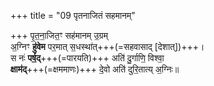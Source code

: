 +++
title = "09 पृतनाजितं सहमानम्"

+++
पृ॒त॒ना॒जित॒ꣳ सह॑मानम् उ॒ग्रम्  
अ॒ग्निꣳ **हु॑वेम** पर॒मात् स॒धस्था॑त्+++(=सहवासाद् [देशात्])+++।  
स नः॑ **पर्ष॒द्**+++(=पारयति)+++ अति॑ दु॒र्गाणि॒ विश्वा॒  
**क्षाम॑द्**+++(=क्षममाणः)+++ दे॒वो अति॑ दुरि॒तात्य् अ॒ग्निः॥